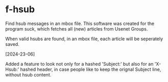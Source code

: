 # f-hsub
Find hsub messages in an mbox file.
This software was created for the program suck,
which fetches all (new) articles from Usenet Groups.

When valid hsubs are found, in an mbox file, each article will be seperately saved.

[2024-23-06] 

Added a feature to look not only for a hashed 'Subject:' but also
for an 'X-Hsub:' hashed header, in case people like to keep the
orignal Subject line, without hsub content.
